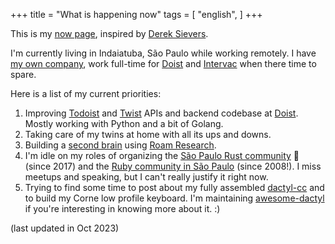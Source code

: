+++
title = "What is happening now"
tags = [
  "english",
]
+++

This is my [now page](http://nownownow.com/about), inspired
by [Derek Sievers](https://sivers.org/now).

I'm currently living in Indaiatuba, São Paulo while working remotely. I have
[my own company](https://aule.software), work full-time for
[Doist](https://doist.com) and [Intervac](https://intervac-homeexchange.com)
when there time to spare.

Here is a list of my current priorities:

1. Improving [Todoist](https://developer.todoist.com) and
   [Twist](https://developer.twist.com) APIs and backend codebase at
   [Doist](https://doist.com). Mostly working with Python and a bit of Golang.
1. Taking care of my twins at home with all its ups and downs.
1. Building a [second brain](/knowledgebase) using [Roam
   Research](https://roamresearch.com). 
1. I'm idle on my roles of organizing the [São Paulo Rust
   community](http//www.meetup.com/Rust-Sao-Paulo-Meetup/) 🦀 (since 2017) and
   the [Ruby community in São Paulo](https://gurusp.org) (since 2008!). I miss
   meetups and speaking, but I can't really justify it right now.
1. Trying to find some time to post about my fully assembled
   [dactyl-cc](https://github.com/mjohns/dactyl-cc/) and to build my Corne low
   profile keyboard. I'm maintaining
   [awesome-dactyl](https://github.com/PotHix/awesome-dactyl) if you're
   interesting in knowing more about it. :)

(last updated in Oct 2023)
